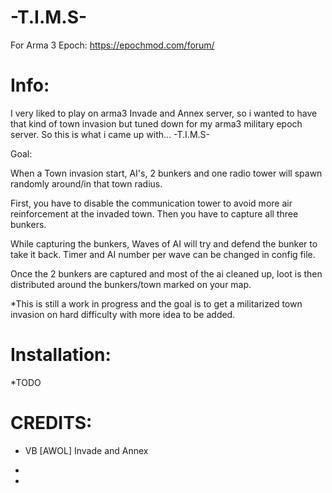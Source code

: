 # -T.I.M.S-

For Arma 3 Epoch: https://epochmod.com/forum/

# Info:

I very liked to play on arma3 Invade and Annex server, so i wanted to have that kind of town invasion but tuned down for my arma3 military epoch server.
So this is what i came up with... -T.I.M.S-

Goal: 

When a Town invasion start, AI's, 2 bunkers and one radio tower will spawn randomly around/in that town radius. 

First, you have to disable the communication tower to avoid more air reinforcement at the invaded town. Then you have to capture all three bunkers.

While capturing the bunkers, Waves of AI will try and defend the bunker to take it back. Timer and AI number per wave can be changed in config file.

Once the 2 bunkers are captured and most of the ai cleaned up, loot is then distributed around the bunkers/town marked on your map.

*This is still a work in progress and the goal is to get a militarized town invasion on hard difficulty with more idea to be added.

# Installation:

*TODO

# CREDITS:

* VB [AWOL] Invade and Annex

*

*
